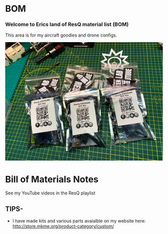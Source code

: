 # BOM

### Welcome to Erics land of ResQ material list (BOM)
This area is for my aircraft goodies and drone configs.  

 <img src="https://github.com/MKme/ResQ/blob/master/Photos/IMG_0916.jpg" width="900"/>


# Bill of Materials Notes

See my YouTube videos in the ResQ playlist 

## TIPS- 

-  I have made kits and various parts avaialble on my website here: http://store.mkme.org/product-category/custom/




